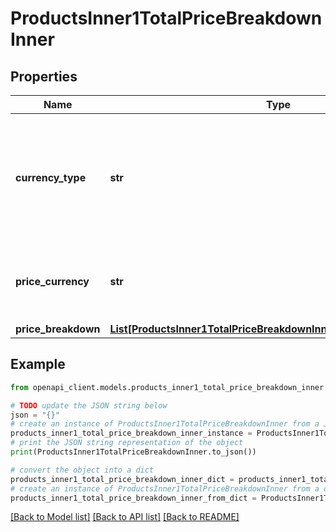 # ProductsInner1TotalPriceBreakdownInner


## Properties

Name | Type | Description | Notes
------------ | ------------- | ------------- | -------------
**currency_type** | **str** | Possible Values :&lt;BR&gt;                  &#39;BILLC&#39;, billing currency&lt;BR&gt;                  &#39;PULCL&#39;, country public rates currency&lt;BR&gt;                  &#39;BASEC&#39;, base currency | [optional] 
**price_currency** | **str** | This the currency of the rated shipment for the prices listed. | [optional] 
**price_breakdown** | [**List[ProductsInner1TotalPriceBreakdownInnerPriceBreakdownInner]**](ProductsInner1TotalPriceBreakdownInnerPriceBreakdownInner.md) |  | [optional] 

## Example

```python
from openapi_client.models.products_inner1_total_price_breakdown_inner import ProductsInner1TotalPriceBreakdownInner

# TODO update the JSON string below
json = "{}"
# create an instance of ProductsInner1TotalPriceBreakdownInner from a JSON string
products_inner1_total_price_breakdown_inner_instance = ProductsInner1TotalPriceBreakdownInner.from_json(json)
# print the JSON string representation of the object
print(ProductsInner1TotalPriceBreakdownInner.to_json())

# convert the object into a dict
products_inner1_total_price_breakdown_inner_dict = products_inner1_total_price_breakdown_inner_instance.to_dict()
# create an instance of ProductsInner1TotalPriceBreakdownInner from a dict
products_inner1_total_price_breakdown_inner_from_dict = ProductsInner1TotalPriceBreakdownInner.from_dict(products_inner1_total_price_breakdown_inner_dict)
```
[[Back to Model list]](../README.md#documentation-for-models) [[Back to API list]](../README.md#documentation-for-api-endpoints) [[Back to README]](../README.md)


